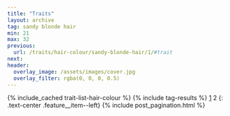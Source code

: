 ```yaml
---
title: "Traits"
layout: archive
tag: sandy blonde hair
min: 21
max: 32
previous:
  url: /traits/hair-colour/sandy-blonde-hair/1/#trait
next:
header:
  overlay_image: /assets/images/cover.jpg
  overlay_filter: rgba(0, 0, 0, 0.5)
---
```

{% include_cached trait-list-hair-colour %}
{% include tag-results %}
[1](/traits/hair-colour/sandy-blonde-hair/1/#trait) 2 
{: .text-center .feature__item--left}
{% include post_pagination.html %}
